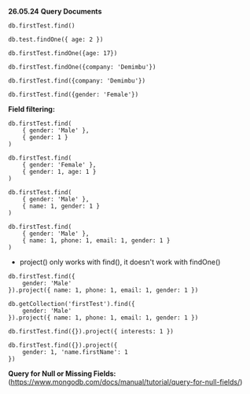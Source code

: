 **26.05.24**
**Query Documents**

```
db.firstTest.find()
```

```
db.test.findOne({ age: 2 })
```

```
db.firstTest.findOne({age: 17})
```

```
db.firstTest.findOne({company: 'Demimbu'})
```

```
db.firstTest.find({company: 'Demimbu'})
```

```
db.firstTest.find({gender: 'Female'})
```

**Field filtering:**

```
db.firstTest.find(
    { gender: 'Male' },
    { gender: 1 }
)
```

```
db.firstTest.find(
    { gender: 'Female' },
    { gender: 1, age: 1 }
)
```

```
db.firstTest.find(
    { gender: 'Male' },
    { name: 1, gender: 1 }
)
```

```
db.firstTest.find(
    { gender: 'Male' },
    { name: 1, phone: 1, email: 1, gender: 1 }
)
```

- project() only works with find(), it doesn't work with findOne()

```
db.firstTest.find({
    gender: 'Male'
}).project({ name: 1, phone: 1, email: 1, gender: 1 })
```

```
db.getCollection('firstTest').find({
    gender: 'Male'
}).project({ name: 1, phone: 1, email: 1, gender: 1 })
```

```
db.firstTest.find({}).project({ interests: 1 })
```

```
db.firstTest.find({}).project({
    gender: 1, 'name.firstName': 1
})
```

**Query for Null or Missing Fields:** (https://www.mongodb.com/docs/manual/tutorial/query-for-null-fields/)
